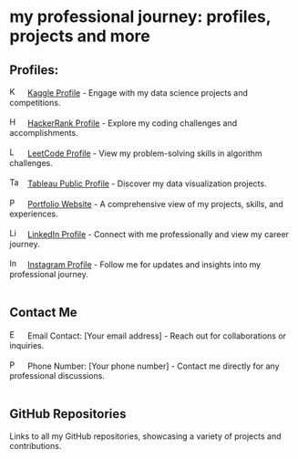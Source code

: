 <!DOCTYPE html>
<html lang='en'>
<head>
    <meta charset='UTF-8'>
    <meta name='viewport' content='width=device-width, initial-scale=1.0'>
</head>
<body>

<h1>my professional journey: profiles, projects and more</h1>

<h2>Profiles:</h2>
<div>
    <img src='https://www.kaggle.com/favicon.ico' alt='Kaggle Logo' width='16' height='16'> &nbsp;&nbsp; <a href='https://www.kaggle.com/your-profile' target='_blank'>Kaggle Profile</a> - Engage with my data science projects and competitions.<br><br>
    <img src='https://www.hackerrank.com/favicon.ico' alt='HackerRank Logo' width='16' height='16'> &nbsp;&nbsp; <a href='https://www.hackerrank.com/your-profile' target='_blank'>HackerRank Profile</a> - Explore my coding challenges and accomplishments.<br><br>
    <img src='https://leetcode.com/favicon.ico' alt='LeetCode Logo' width='16' height='16'> &nbsp;&nbsp; <a href='https://leetcode.com/your-profile' target='_blank'>LeetCode Profile</a> - View my problem-solving skills in algorithm challenges.<br><br>
    <img src='https://public.tableau.com/favicon.ico' alt='Tableau Logo' width='16' height='16'> &nbsp;&nbsp; <a href='https://public.tableau.com/profile/your-profile' target='_blank'>Tableau Public Profile</a> - Discover my data visualization projects.<br><br>
    <img src='https://yourportfolio.com/logo.png' alt='Portfolio Logo' width='16' height='16'> &nbsp;&nbsp; <a href='https://yourportfolio.com/your-profile' target='_blank'>Portfolio Website</a> - A comprehensive view of my projects, skills, and experiences.<br><br>
    <img src='https://linkedin.com/favicon.ico' alt='LinkedIn Logo' width='16' height='16'> &nbsp;&nbsp; <a href='https://www.linkedin.com/in/your-profile' target='_blank'>LinkedIn Profile</a> - Connect with me professionally and view my career journey.<br><br>
    <img src='https://instagram.com/favicon.ico' alt='Instagram Logo' width='16' height='16'> &nbsp;&nbsp; <a href='https://www.instagram.com/your-profile/' target='_blank'>Instagram Profile</a> - Follow me for updates and insights into my professional journey.<br><br>
</div>

<h2>Contact Me</h2>
<div>
    <img src='https://example.com/email-logo.png' alt='Email Logo' width='16' height='16'> &nbsp;&nbsp; Email Contact: [Your email address] - Reach out for collaborations or inquiries.<br><br>
    <img src='https://example.com/phone-logo.png' alt='Phone Logo' width='16' height='16'> &nbsp;&nbsp; Phone Number: [Your phone number] - Contact me directly for any professional discussions.<br><br>
</div>

<h2>GitHub Repositories</h2>
<p>Links to all my GitHub repositories, showcasing a variety of projects and contributions.</p>

</body>
</html>
